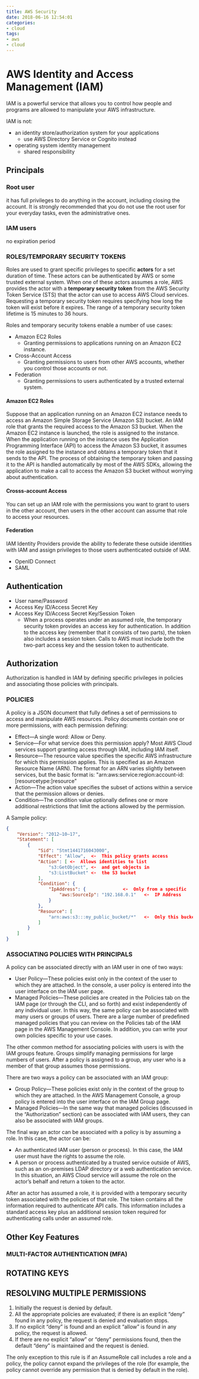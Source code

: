 ```yaml
---
title: AWS Security
date: 2018-06-16 12:54:01
categories:
- cloud
tags:
- aws
- cloud
---
```

# AWS Identity and Access Management (IAM)

IAM is a powerful service that allows you to control how people and programs are allowed to manipulate your AWS infrastructure.

IAM is not:
* an identity store/authorization system for your applications
  * use AWS Directory Service or Cognito instead
* operating system identity management
  * shared responsibility

## Principals

### Root user

it has full privileges to do anything in the account, including closing the account. It is strongly recommended that you do not use the root user for your everyday tasks, even the administrative ones.

### IAM users

no expiration period

### ROLES/TEMPORARY SECURITY TOKENS

Roles are used to grant specific privileges to specific **actors** for a set duration of time. These actors can be authenticated by AWS or some trusted external system. When one of these actors assumes a role, AWS provides the actor with a **temporary security token** from the AWS Security Token Service (STS) that the actor can use to access AWS Cloud services. Requesting a temporary security token requires specifying how long the token will exist before it expires. The range of a temporary security token lifetime is 15 minutes to 36 hours.

Roles and temporary security tokens enable a number of use cases:

* Amazon EC2 Roles
  * Granting permissions to applications running on an Amazon EC2 instance.
* Cross-Account Access
  * Granting permissions to users from other AWS accounts, whether you control those accounts or not.
* Federation
  * Granting permissions to users authenticated by a trusted external system.

#### Amazon EC2 Roles

Suppose that an application running on an Amazon EC2 instance needs to access an Amazon Simple Storage Service (Amazon S3) bucket. An IAM role that grants the required access to the Amazon S3 bucket. When the Amazon EC2 instance is launched, the role is assigned to the instance. When the application running on the instance uses the Application Programming Interface (API) to access the Amazon S3 bucket, it assumes the role assigned to the instance and obtains a temporary token that it sends to the API. The process of obtaining the temporary token and passing it to the API is handled automatically by most of the AWS SDKs, allowing the application to make a call to access the Amazon S3 bucket without worrying about authentication.

#### Crosss-account Access

You can set up an IAM role with the permissions you want to grant to users in the other account, then users in the other account can assume that role to access your resources.

#### Federation

IAM Identity Providers provide the ability to federate these outside identities with IAM and assign privileges to those users authenticated outside of IAM.

* OpenID Connect
* SAML

## Authentication

* User name/Password
* Access Key ID/Access Secret Key
* Access Key ID/Access Secret Key/Session Token
  * When a process operates under an assumed role, the temporary security token provides an access key for authentication. In addition to the access key (remember that it consists of two parts), the token also includes a session token. Calls to AWS must include both the two-part access key and the session token to authenticate.

## Authorization

Authorization is handled in IAM by defining specific privileges in policies and associating those policies with principals.

### POLICIES

A policy is a JSON document that fully defines a set of permissions to access and manipulate AWS resources. Policy documents contain one or more permissions, with each permission defining:

* Effect—A single word: Allow or Deny.
* Service—For what service does this permission apply? Most AWS Cloud services support granting access through IAM, including IAM itself.
* Resource—The resource value specifies the specific AWS infrastructure for which this permission applies. This is specified as an Amazon Resource Name (ARN). The format for an ARN varies slightly between services, but the basic format is: "arn:aws:service:region:account-id:[resourcetype:]resource"
* Action—The action value specifies the subset of actions within a service that the permission allows or denies. 
* Condition—The condition value optionally defines one or more additional restrictions that limit the actions allowed by the permission.

A Sample policy:
``` json
{
    "Version": "2012–10–17",
    "Statement": [
        {
            "Sid": "Stmt1441716043000",
            "Effect": "Allow",	<-  This policy grants access
            "Action": [	<-  Allows identities to list
                "s3:GetObject",	<-  and get objects in
                "s3:ListBucket"	<-  the S3 bucket
            ],
            "Condition": {
                "IpAddress": {				<-  Only from a specific
                    "aws:SourceIp": "192.168.0.1"	<-  IP Address
                }
            },
            "Resource": [
                "arn:aws:s3:::my_public_bucket/*"	<-  Only this bucket
            ]
        }
    ]
}
```

### ASSOCIATING POLICIES WITH PRINCIPALS

A policy can be associated directly with an IAM user in one of two ways:

* User Policy—These policies exist only in the context of the user to which they are attached. In the console, a user policy is entered into the user interface on the IAM user page.
* Managed Policies—These policies are created in the Policies tab on the IAM page (or through the CLI, and so forth) and exist independently of any individual user. In this way, the same policy can be associated with many users or groups of users. There are a large number of predefined managed policies that you can review on the Policies tab of the IAM page in the AWS Management Console. In addition, you can write your own policies specific to your use cases.

The other common method for associating policies with users is with the IAM groups feature. Groups simplify managing permissions for large numbers of users. After a policy is assigned to a group, any user who is a member of that group assumes those permissions.

There are two ways a policy can be associated with an IAM group:

* Group Policy—These policies exist only in the context of the group to which they are attached. In the AWS Management Console, a group policy is entered into the user interface on the IAM Group page.
* Managed Policies—In the same way that managed policies (discussed in the “Authorization” section) can be associated with IAM users, they can also be associated with IAM groups.

The final way an actor can be associated with a policy is by assuming a role. In this case, the actor can be:

* An authenticated IAM user (person or process). In this case, the IAM user must have the rights to assume the role.
* A person or process authenticated by a trusted service outside of AWS, such as an on-premises LDAP directory or a web authentication service. In this situation, an AWS Cloud service will assume the role on the actor’s behalf and return a token to the actor.

After an actor has assumed a role, it is provided with a temporary security token associated with the policies of that role. The token contains all the information required to authenticate API calls. This information includes a standard access key plus an additional session token required for authenticating calls under an assumed role.

## Other Key Features

### MULTI-FACTOR AUTHENTICATION (MFA)

## ROTATING KEYS

## RESOLVING MULTIPLE PERMISSIONS

1. Initially the request is denied by default.
2. All the appropriate policies are evaluated; if there is an explicit “deny” found in any policy, the request is denied and evaluation stops.
3. If no explicit “deny” is found and an explicit “allow” is found in any policy, the request is allowed.
4. If there are no explicit “allow” or “deny” permissions found, then the default “deny” is maintained and the request is denied.

The only exception to this rule is if an AssumeRole call includes a role and a policy, the policy cannot expand the privileges of the role (for example, the policy cannot override any permission that is denied by default in the role).

